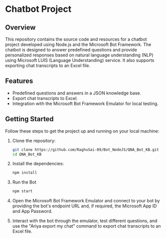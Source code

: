 # Chatbot Project


## Overview

This repository contains the source code and resources for a chatbot project developed using Node.js and the Microsoft Bot Framework. The chatbot is designed to answer predefined questions and provide personalized responses based on natural language understanding (NLP) using Microsoft LUIS (Language Understanding) service. It also supports exporting chat transcripts to an Excel file.

## Features

- Predefined questions and answers in a JSON knowledge base.
- Export chat transcripts to Excel.
- Integration with the Microsoft Bot Framework Emulator for local testing.

## Getting Started

Follow these steps to get the project up and running on your local machine:

1. Clone the repository:

   ```bash
   git clone https://github.com/RaghuSai-09/Bot_NodeJS/QNA_Bot_KB.git
   cd QNA_Bot_KB

2. Install the dependencies:
   ```bash
   npm install

4. Run the Bot
   ```bash
   npm start

4. Open the Microsoft Bot Framework Emulator and connect to your bot by providing the bot's endpoint URL and, if required, the Microsoft App ID and App Password.
5. Interact with the bot through the emulator, test different questions, and use the "Ariya export my chat" command to export chat transcripts to an Excel file.
  
